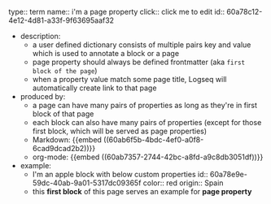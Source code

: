 type:: term
name:: i'm a page property
click:: click me to edit
id:: 60a78c12-4e12-4d81-a33f-9f63695aaf32

- description:
	- a user defined dictionary consists of multiple pairs key and value which is used to annotate a block or a page
	- page property should always be defined frontmatter (aka `first block of the page`)
	- when a property value match some page title, Logseq will automatically create link to that page
- produced by:
	- a page can have many pairs of properties as long as they're in first block of that page
	- each block can also have many pairs of properties (except for those first block, which will be served as page properties)
	- Markdown:
	  {{embed ((60ab6f5b-4bdc-4ef0-a0f8-6cad9dcad2b2))}}
	- org-mode:
	  {{embed ((60ab7357-2744-42bc-a8fd-a9c8db3051df))}}
- example:
	- I'm an apple block with below custom properties
	  id:: 60a78e9e-59dc-40ab-9a01-5317dc09365f
	  color:: red
	  origin:: Spain
	- this **first block** of this page serves an example for **page property**
